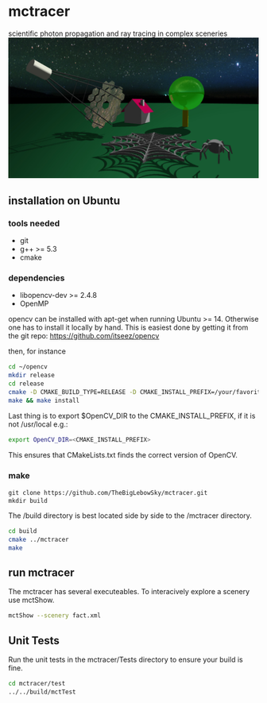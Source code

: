# mctracer
scientific photon propagation and ray tracing in complex sceneries
![img](Readme/fact_and_spider_web.jpg)

## installation on Ubuntu

### tools needed
* git
* g++ >= 5.3
* cmake

### dependencies
* libopencv-dev >= 2.4.8
* OpenMP

opencv can be installed with apt-get when running Ubuntu >= 14. Otherwise one has to install it locally by hand. This is easiest done by getting it from the git repo: https://github.com/itseez/opencv

then, for instance
```bash
cd ~/opencv
mkdir release
cd release
cmake -D CMAKE_BUILD_TYPE=RELEASE -D CMAKE_INSTALL_PREFIX=/your/favorite/path ..
make && make install

```
Last thing is to export $OpenCV_DIR to the CMAKE_INSTALL_PREFIX, if it is not /usr/local e.g.:
```bash
export OpenCV_DIR=<CMAKE_INSTALL_PREFIX>
```
This ensures that CMakeLists.txt finds the correct version of OpenCV.

### make
```
git clone https://github.com/TheBigLebowSky/mctracer.git
mkdir build
```
The /build directory is best located side by side to the /mctracer directory.

```bash
cd build
cmake ../mctracer
make
```

## run mctracer
The mctracer has several executeables. To interacively explore a scenery use mctShow.
```bash
mctShow --scenery fact.xml
```

## Unit Tests
Run the unit tests in the mctracer/Tests directory to ensure your build is fine.

```bash
cd mctracer/test
../../build/mctTest
```
